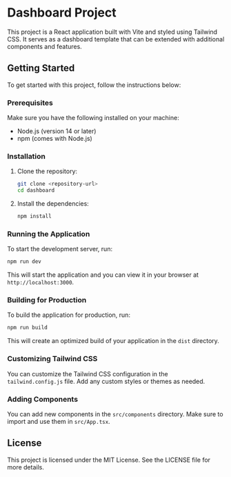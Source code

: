 # Dashboard Project

This project is a React application built with Vite and styled using Tailwind CSS. It serves as a dashboard template that can be extended with additional components and features.

## Getting Started

To get started with this project, follow the instructions below:

### Prerequisites

Make sure you have the following installed on your machine:

- Node.js (version 14 or later)
- npm (comes with Node.js)

### Installation

1. Clone the repository:

   ```bash
   git clone <repository-url>
   cd dashboard
   ```

2. Install the dependencies:

   ```bash
   npm install
   ```

### Running the Application

To start the development server, run:

```bash
npm run dev
```

This will start the application and you can view it in your browser at `http://localhost:3000`.

### Building for Production

To build the application for production, run:

```bash
npm run build
```

This will create an optimized build of your application in the `dist` directory.

### Customizing Tailwind CSS

You can customize the Tailwind CSS configuration in the `tailwind.config.js` file. Add any custom styles or themes as needed.

### Adding Components

You can add new components in the `src/components` directory. Make sure to import and use them in `src/App.tsx`.

## License

This project is licensed under the MIT License. See the LICENSE file for more details.